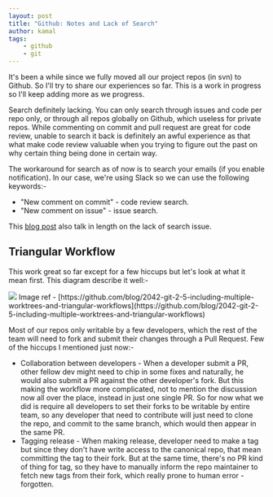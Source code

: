 ```yaml
---
layout: post
title: "Github: Notes and Lack of Search"
author: kamal
tags:
    - github
    - git
---
```


It's been a while since we fully moved all our project repos (in svn) to Github. So I'll try to share our experiences so far. This is a work in progress so I'll keep adding more as we progress.

Search definitely lacking. You can only search through issues and code per repo only, or through all repos globally on Github, which useless for private repos. While commenting on commit and pull request are great for code review, unable to search it back is definitely an awful experience as that what make code review valuable when you trying to figure out the past on why certain thing being done in certain way.

The workaround for search as of now is to search your emails (if you enable notification). In our case, we're using Slack so we can use the following keywords:-

* "New comment on commit" <keyword> - code review search.
* "New comment on issue" <keyword> - issue search.

This [blog post](http://ariya.ofilabs.com/2012/08/github-and-lack-of-searchability.html) also talk in length on the lack of search issue.

<!--more-->

## Triangular Workflow
This work great so far except for a few hiccups but let's look at what it mean first. This diagram describe it well:-

<img src="https://cloud.githubusercontent.com/assets/1319791/8943755/5dcdcae4-354a-11e5-9f82-915914fad4f7.png" />
Image ref - [https://github.com/blog/2042-git-2-5-including-multiple-worktrees-and-triangular-workflows](https://github.com/blog/2042-git-2-5-including-multiple-worktrees-and-triangular-workflows)

Most of our repos only writable by a few developers, which the rest of the team will need to fork and submit their changes through a Pull Request. Few of the hiccups I mentioned just now:-

* Collaboration between developers - When a developer submit a PR, other fellow dev might need to chip in some fixes and naturally, he would also submit a PR against the other developer's fork. But this making the workflow more complicated, not to mention the discussion now all over the place, instead in just one single PR. So for now what we did is require all developers to set their forks to be writable by entire team, so any developer that need to contribute will just need to clone the repo, and commit to the same branch, which would then appear in the same PR.
* Tagging release - When making release, developer need to make a tag but since they don't have write access to the canonical repo, that mean committing the tag to their fork. But at the same time, there's no PR kind of thing for tag, so they have to manually inform the repo maintainer to fetch new tags from their fork, which really prone to human error - forgotten.

